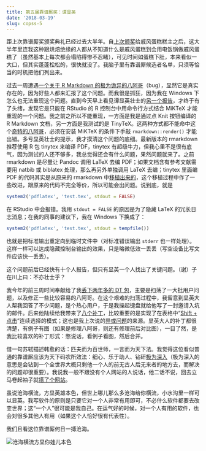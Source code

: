 ```yaml
---
title: 第五届靠谱厮奖：谭显英
date: '2018-03-19'
slug: copss-5
---
```


距上次靠谱厮奖颁奖典礼已经过去大半年。自[上次颁奖](/cn/2017/08/copss-4/)给戚风蛋糕糕主之后，这大半年里连我这种跟烘焙绝缘的人都从不知道什么是戚风蛋糕到会用电饭锅做戚风蛋糕了（虽然基本上每次都会塌陷得惨不忍睹），可见时间如蛋糕下肚，本来看似一大口，但其实蓬蓬松松的，很快就没了。我脑子里有靠谱厮候选者名单，只须等恰当的时机把他们列出来。

过去一周遭遇[一个关于 R Markdown 的极为诡异的八阿哥](https://github.com/rstudio/rmarkdown/issues/1285)（bug），显然它是真实存在的，因为好些人都来汇报了这个问题。而我很是抓狂，因为我在 Windows 下怎么也无法重现这个问题。直到今天早上看见谭显英壮士的[另一个报告](https://github.com/yihui/tinytex/issues/28)，才终于有了头绪，发现它是只能在 RStudio 的 R 控制台中用命令行方式结合 MiKTeX 才能重现的一个问题。我之前之所以不能重现，一方面是我是通过点 Knit 按钮编译的 R Markdown 文档，另一方面是我测试的是 TinyTeX。这两种方式都不能命中这个[奇特的八阿哥](https://github.com/rstudio/rstudio/issues/2446)，必须在安装 MiKTeX 的条件下手敲 `rmarkdown::render()` 才能出错。多亏显英壮士的提示，我才摸清这个问题的底细。最新版本的 rmarkdown 推荐使用 R 包 tinytex 来编译 PDF，tinytex 有超级牛力，但我心里不是很有底气，因为测试的人还不够多，我总觉得还会有什么问题，果然问题就来了。之前 rmarkdown 是尽量让 Pandoc 调用 LaTeX 去编 PDF；如果文档含有参考文献需要用 natbib 或 biblatex 处理，那么再另外单独调用 LaTeX 去编；tinytex 里面编 PDF 的代码其实是从原来的 rmarkdown 中[移植出来的](https://github.com/rstudio/rmarkdown/commit/00318592d5c1)，这个移植过程中作了一些改进，跟原来的代码不完全等价，所以可能会出问题。说到底，就是

```r
system2('pdflatex', 'test.tex', stdout = FALSE)
```

在 RStudio 中会报错。我用 `stdout = FALSE` 的原因是为了隐藏 LaTeX 的冗长日志消息；在我的同事的建议下，我在 Windows 下换成了：

```r
system2('pdflatex', 'test.tex', stdout = tempfile())
```

也就是把标准输出重定向到临时文件中（对标准错误输出 `stderr` 也一样处理）。这样一样可以达成隐藏控制台输出的效果，只是略微低效一丢丢（写空设备比写文件应该快一丢丢）。

这个问题前后已经快有十个人报告，但只有显英一个人找出了关键问题。（谢）子在川上曰：不亦壮士乎？

我今年的前三周时间奉献给了我[丢下两年多的 DT 包](/en/2018/01/back-to-dt/)，主要是扫荡了一大批用户问题，以及修正一些比较容易的八阿哥。在这个艰难的扫荡过程中，我留意到显英大人帮我回答了不少问题，是个热心用户，于是我操起键盘就给他写了一封邀请入坑的邮件。后来他陆续给我带来了[八个补丁](https://github.com/rstudio/DT/pulls?utf8=%E2%9C%93&q=is%3Apr+author%3Ashrektan)，比较重要的是实现了在表格中“[Shift + 点击](https://github.com/rstudio/DT/pull/475)”连续选择的模式；这也是我上次说的[异或问题](/cn/2018/01/logical-xor/)的来源。显英大人的补丁都很清楚，有例子有图（如果是修理八阿哥，则还有修理前后对比图），一目了然，是我比较喜欢的补丁形式：憋说话，看例子看图，然后合并。

借一句苏轼描述韩愈的话：匹夫而为百世师，一言而为天下法。我觉得这位看似普通的靠谱厮应该为天下码农所效法：细心、乐于助人、钻研[极为深入](https://shrektan.com/post/2018/03/18/strings-encodings-in-r/)（极为深入的意思是会钻到一个全世界大概只剩他一个人的前无古人后无来者的地方去，而解决的问题却很重要）。我说我一般不跟没有个人网站的人说话，他二话不说，回去立马卷起袖子就[搭了个网站](https://shrektan.com)。

虽说沧海横流，方显英雄本色，但世上哪儿那么多沧海给你横流，小水沟里一样可以显英。我写软件的原则是只要它对一个人非常有用即可，不必什么软件都要去改变世界；这“一个人”很可能是我自己。在运气好的时候，对一个人有用的软件，也会对很多其他人有用（如果这个人恰好很有代表性）。

我们且看这位靠谱厮何日一搏沧海。

![沧海横流方显你娃儿本色](https://slides.yihui.name/gif/kid-waves.gif)
